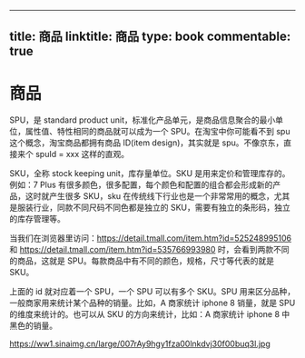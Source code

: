 
---
title: 商品
linktitle: 商品
type: book
commentable: true
---

# 商品

SPU，是 standard product unit，标准化产品单元，是商品信息聚合的最小单位，属性值、特性相同的商品就可以成为一个 SPU。在淘宝中你可能看不到 spu 这个概念，淘宝商品都拥有商品 ID(item design)，其实就是 spu。不像京东，直接来个 spuId = xxx 这样的直观。

SKU，全称 stock keeping unit，库存量单位。SKU 是用来定价和管理库存的。例如：7 Plus 有很多颜色，很多配置，每个颜色和配置的组合都会形成新的产品，这时就产生很多 SKU，sku 在传统线下行业也是一个非常常用的概念，尤其是服装行业，同款不同尺码不同色都是独立的 SKU，需要有独立的条形码，独立的库存管理等。

当我们在浏览器里访问：https://detail.tmall.com/item.htm?id=525248995106 和 https://detail.tmall.com/item.htm?id=535766993980 时，会看到两款不同的商品，这就是 SPU。每款商品中有不同的颜色，规格，尺寸等代表的就是 SKU。

上面的 id 就对应着一个 SPU，一个 SPU 可以有多个 SKU。SPU 用来区分品种，一般商家用来统计某个品种的销量。比如，A 商家统计 iphone 8 销量，就是 SPU 的维度来统计的。也可以从 SKU 的方向来统计，比如：A 商家统计 iphone 8 中黑色的销量。

https://ww1.sinaimg.cn/large/007rAy9hgy1fza00lnkdvj30f00buq3l.jpg

    